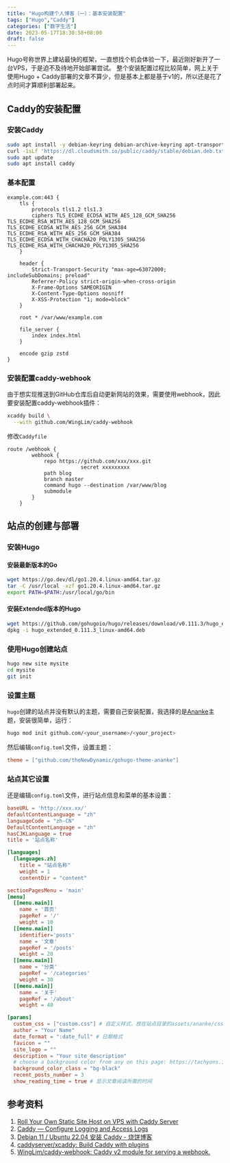 ```yaml
---
title: "Hugo构建个人博客（一）：基本安装配置"
tags: ["Hugo","Caddy"]
categories: ["数字生活"]
date: 2023-05-17T18:30:58+08:00
draft: false
---
```


Hugo号称世界上建站最快的框架，一直想找个机会体验一下，最近刚好新开了一台VPS，于是迫不及待地开始部署尝试。
整个安装配置过程比较简单，网上关于使用Hugo + Caddy部署的文章不算少，但是基本上都是基于v1的，所以还是花了点时间才算顺利部署起来。

## Caddy的安装配置
### 安装Caddy 
```bash
sudo apt install -y debian-keyring debian-archive-keyring apt-transport-https curl -1sLf 'https://dl.cloudsmith.io/public/caddy/stable/gpg.key' | sudo gpg --dearmor -o /usr/share/keyrings/caddy-stable-archive-keyring.gpg 
curl -1sLf 'https://dl.cloudsmith.io/public/caddy/stable/debian.deb.txt' | sudo tee /etc/apt/sources.list.d/caddy-stable.list 
sudo apt update 
sudo apt install caddy
```

### 基本配置
```
example.com:443 {
	tls {
		protocols tls1.2 tls1.3
		ciphers TLS_ECDHE_ECDSA_WITH_AES_128_GCM_SHA256 TLS_ECDHE_RSA_WITH_AES_128_GCM_SHA256 TLS_ECDHE_ECDSA_WITH_AES_256_GCM_SHA384 TLS_ECDHE_RSA_WITH_AES_256_GCM_SHA384 TLS_ECDHE_ECDSA_WITH_CHACHA20_POLY1305_SHA256 TLS_ECDHE_RSA_WITH_CHACHA20_POLY1305_SHA256
	}

	header {
		Strict-Transport-Security "max-age=63072000; includeSubDomains; preload"
		Referrer-Policy strict-origin-when-cross-origin
		X-Frame-Options SAMEORIGIN
		X-Content-Type-Options nosniff
		X-XSS-Protection "1; mode=block"
	}

	root * /var/www/example.com

	file_server {
		index index.html
	}

	encode gzip zstd
}
```

### 安装配置caddy-webhook
由于想实现推送到GitHub仓库后自动更新网站的效果，需要使用webhook，因此要安装配置caddy-webhook插件：

```bash
xcaddy build \
  --with github.com/WingLim/caddy-webhook
```

修改`Caddyfile`
```
route /webhook {
		webhook {
			repo https://github.com/xxx/xxx.git
                        secret xxxxxxxxx
			path blog
			branch master
			command hugo --destination /var/www/blog
			submodule
		}
	}
```

## 站点的创建与部署
### 安装Hugo
#### 安装最新版本的Go
```bash
wget https://go.dev/dl/go1.20.4.linux-amd64.tar.gz
tar -C /usr/local -xzf go1.20.4.linux-amd64.tar.gz
export PATH=$PATH:/usr/local/go/bin
```

#### 安装Extended版本的Hugo
```bash
wget https://github.com/gohugoio/hugo/releases/download/v0.111.3/hugo_extended_0.111.3_linux-amd64.deb
dpkg -i hugo_extended_0.111.3_linux-amd64.deb
```

### 使用Hugo创建站点

```bash
hugo new site mysite
cd mysite
git init
```

### 设置主题
`hugo`创建的站点并没有默认的主题，需要自己安装配置，我选择的是[Ananke](https://github.com/theNewDynamic/gohugo-theme-ananke)主题，安装很简单，运行：
```bash
hugo mod init github.com/<your_username>/<your_project>
```

然后编辑`config.toml`文件，设置主题：
```toml
theme = ["github.com/theNewDynamic/gohugo-theme-ananke"]
```

### 站点其它设置
还是编辑`config.toml`文件，进行站点信息和菜单的基本设置：
```toml
baseURL = 'http://xxx.xx/'
defaultContentLanguage = "zh"
languageCode = "zh-CN"
DefaultContentLanguage = "zh"
hasCJKLanguage = true
title = '站点名称'

[languages]
  [languages.zh]
    title = "站点名称"
    weight = 1
    contentDir = "content"

sectionPagesMenu = 'main'
[menu]
  [[menu.main]]
    name = '首页'
    pageRef = '/'
    weight = 10
  [[menu.main]]
    identifier='posts'
    name = '文章'
    pageRef = '/posts'
    weight = 20
  [[menu.main]]
    name = '分类'
    pageRef = '/categories'
    weight = 30
  [[menu.main]]
    name = '关于'
    pageRef = '/about'
    weight = 40

[params]
  custom_css = ["custom.css"] # 自定义样式，放在站点目录的assets/ananke/css目录下
  author = "Your Name"
  date_format = ":date_full" # 日期格式
  favicon = ""
  site_logo = ""
  description = "Your site description"
  # choose a background color from any on this page: https://tachyons.io/docs/themes/skins/ and preface it with "bg-"
  background_color_class = "bg-black"
  recent_posts_number = 3
  show_reading_time = true # 显示文章阅读所需的时间
```

## 参考资料
1.  [Roll Your Own Static Site Host on VPS with Caddy Server](https://austingil.com/static-host-vps/)
2. [Caddy — Configure Logging and Access Logs](https://futurestud.io/tutorials/caddy-configure-logging-and-access-logs)
3. [Debian 11 / Ubuntu 22.04 安装 Caddy - 烧饼博客](https://u.sb/debian-install-caddy/)
4. [caddyserver/xcaddy: Build Caddy with plugins](https://github.com/caddyserver/xcaddy)
5. [WingLim/caddy-webhook: Caddy v2 module for serving a webhook.](https://github.com/WingLim/caddy-webhook)